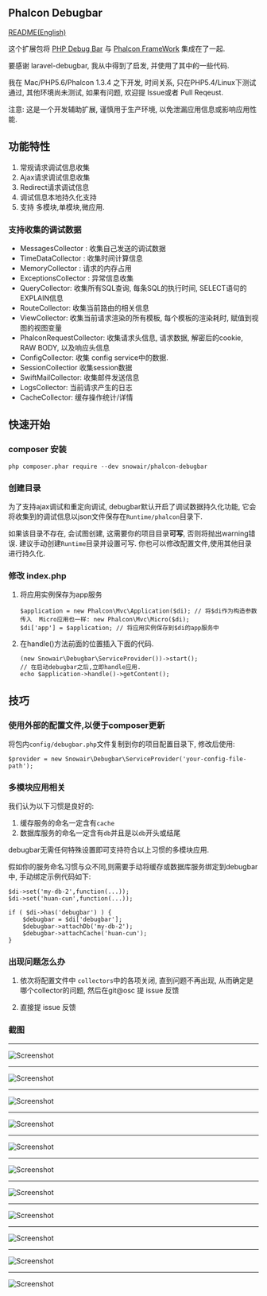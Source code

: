 ## Phalcon Debugbar

[README(English)](https://github.com/snowair/phalcon-debugbar/blob/master/README.EN.md)

这个扩展包将 [PHP Debug Bar](http://phpdebugbar.com/) 与  [Phalcon FrameWork](http://phalconphp.com) 集成在了一起.
 
要感谢 laravel-debugbar, 我从中得到了启发, 并使用了其中的一些代码.

我在 Mac/PHP5.6/Phalcon 1.3.4 之下开发, 时间关系, 只在PHP5.4/Linux下测试通过, 其他环境尚未测试, 如果有问题, 欢迎提 Issue或者 Pull Reqeust. 

注意: 这是一个开发辅助扩展, 谨慎用于生产环境, 以免泄漏应用信息或影响应用性能.

## 功能特性

1. 常规请求调试信息收集
2. Ajax请求调试信息收集
3. Redirect请求调试信息
4. 调试信息本地持久化支持
5. 支持 多模块,单模块,微应用.
 
### 支持收集的调试数据

 - MessagesCollector : 收集自己发送的调试数据
 - TimeDataCollector : 收集时间计算信息
 - MemoryCollector : 请求的内存占用
 - ExceptionsCollector : 异常信息收集
 - QueryCollector: 收集所有SQL查询, 每条SQL的执行时间, SELECT语句的EXPLAIN信息
 - RouteCollector: 收集当前路由的相关信息
 - ViewCollector:  收集当前请求渲染的所有模板, 每个模板的渲染耗时, 赋值到视图的视图变量
 - PhalconRequestCollector: 收集请求头信息, 请求数据, 解密后的cookie, RAW BODY, 以及响应头信息
 - ConfigCollector: 收集 config service中的数据.
 - SessionCollectior 收集session数据
 - SwiftMailCollector: 收集邮件发送信息
 - LogsCollector: 当前请求产生的日志
 - CacheCollector: 缓存操作统计/详情

## 快速开始

### composer 安装

```
php composer.phar require --dev snowair/phalcon-debugbar
```

### 创建目录

为了支持ajax调试和重定向调试, debugbar默认开启了调试数据持久化功能, 它会将收集到的调试信息以json文件保存在`Runtime/phalcon`目录下.

如果该目录不存在, 会试图创建, 这需要你的项目目录**可写**, 否则将抛出warning错误. 建议手动创建`Runtime`目录并设置可写. 你也可以修改配置文件,使用其他目录进行持久化.

### 修改 index.php

1. 将应用实例保存为app服务

    ```
    $application = new Phalcon\Mvc\Application($di); // 将$di作为构造参数传入  Micro应用也一样: new Phalcon\Mvc\Micro($di);
    $di['app'] = $application; // 将应用实例保存到$di的app服务中
    ```

2. 在handle()方法前面的位置插入下面的代码.

    ```
    (new Snowair\Debugbar\ServiceProvider())->start();
    // 在启动debugbar之后,立即handle应用.
    echo $application->handle()->getContent();
    ```
    
## 技巧
    
### 使用外部的配置文件,以便于composer更新

将包内`config/debugbar.php`文件复制到你的项目配置目录下, 修改后使用:

```
$provider = new Snowair\Debugbar\ServiceProvider('your-config-file-path');
```

### 多模块应用相关

我们认为以下习惯是良好的:

1. 缓存服务的命名一定含有`cache`
2. 数据库服务的命名一定含有`db`并且是以`db`开头或结尾

debugbar无需任何特殊设置即可支持符合以上习惯的多模块应用. 

假如你的服务命名习惯与众不同,则需要手动将缓存或数据库服务绑定到debugbar中, 手动绑定示例代码如下:

```
$di->set('my-db-2',function(...));
$di->set('huan-cun',function(...));

if ( $di->has('debugbar') ) {
    $debugbar = $di['debugbar'];
    $debugbar->attachDb('my-db-2');
    $debugbar->attachCache('huan-cun');
}
```

### 出现问题怎么办

1. 依次将配置文件中 `collectors`中的各项关闭, 直到问题不再出现, 从而确定是哪个collector的问题, 然后在git@osc 提 issue 反馈

2. 直接提 issue 反馈

### 截图


* * * 

![Screenshot](http://git.oschina.net/zhuyajie/phalcon-debugbar/raw/master/snapshots/message.png)

* * * 

![Screenshot](http://git.oschina.net/zhuyajie/phalcon-debugbar/raw/master/snapshots/timeline.png)

* * * 

![Screenshot](http://git.oschina.net/zhuyajie/phalcon-debugbar/raw/master/snapshots/exception.png)

* * * 

![Screenshot](http://git.oschina.net/zhuyajie/phalcon-debugbar/raw/master/snapshots/route.png)

* * * 

![Screenshot](http://git.oschina.net/zhuyajie/phalcon-debugbar/raw/master/snapshots/database.png)

* * * 

![Screenshot](http://git.oschina.net/zhuyajie/phalcon-debugbar/raw/master/snapshots/views.png)

* * * 

![Screenshot](http://git.oschina.net/zhuyajie/phalcon-debugbar/raw/master/snapshots/caches.png)

* * * 

![Screenshot](http://git.oschina.net/zhuyajie/phalcon-debugbar/raw/master/snapshots/config.png)

* * * 

![Screenshot](http://git.oschina.net/zhuyajie/phalcon-debugbar/raw/master/snapshots/session.png)

* * * 

![Screenshot](http://git.oschina.net/zhuyajie/phalcon-debugbar/raw/master/snapshots/request.png)

* * * 

![Screenshot](http://git.oschina.net/zhuyajie/phalcon-debugbar/raw/master/snapshots/stackdata.png)
